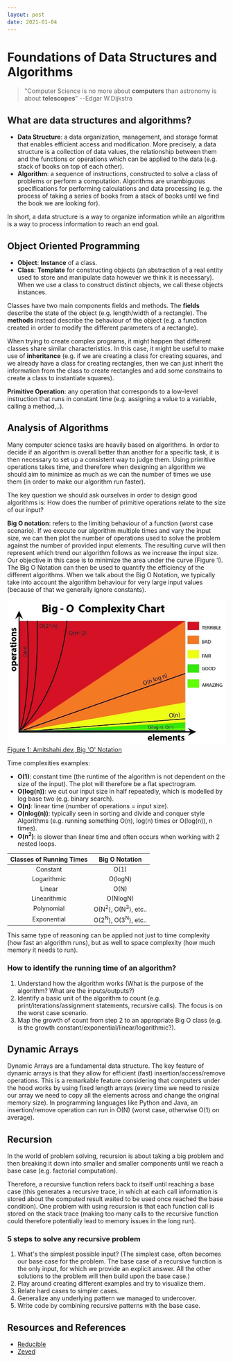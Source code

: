 ```yaml
---
layout: post
date: 2021-01-04
---
```


# Foundations of Data Structures and Algorithms

> "Computer Science is no more about **computers** than astronomy is about **telescopes**"
> --Edgar W.Dijkstra

## What are data structures and algorithms?
- **Data Structure**: a data organization, management, and storage format that enables efficient access and modification. More precisely, a data structure is a collection of data values, the relationship between them and the functions or operations which can be applied to the data (e.g. stack of books on top of each other).
- **Algorithm**: a sequence of instructions, constructed to solve a class of problems or perform a computation. Algorithms are unambiguous specifications for performing calculations and data processing (e.g. the process of taking a series of books from a stack of books until we find the book we are looking for).

In short, a data structure is a way to organize information while an algorithm is a way to process information to reach an end goal.

## Object Oriented Programming

- **Object**: **Instance** of a class.
- **Class**: **Template** for constructing objects (an abstraction of a real entity used to store and manipulate data however we think it is necessary). When we use a class to construct distinct objects, we call these objects instances.

Classes have two main components fields and methods. The **fields** describe the state of the object (e.g. length/width of a rectangle). The **methods** instead describe the behaviour of the object (e.g. a function created in order to modify the different parameters of a rectangle).

When trying to create complex programs, it might happen that different classes share similar characteristics. In this case, it might be useful to make use of **inheritance** (e.g. if we are creating a class for creating squares, and we already have a class for creating rectangles, then we can just inherit the information from the class to create rectangles and add some constrains to create a class to instantiate squares).

**Primitive Operation**: any operation that corresponds to a low-level instruction that runs in constant time (e.g. assigning a value to a variable, calling a method,..).

## Analysis of Algorithms

Many computer science tasks are heavily based on algorithms. In order to decide if an algorithm is overall better than another for a specific task, it is then necessary to set up a consistent way to judge them. Using primitive operations takes time, and therefore when designing an algorithm we should aim to minimize as much as we can the number of times we use them (in order to make our algorithm run faster).

The key question we should ask ourselves in order to design good algorithms is: How does the number of primitive operations relate to the size of our input?

**Big O notation**: refers to the limiting behaviour of a function (worst case scenario). If we execute our algorithm multiple times and vary the input size, we can then plot the number of operations used to solve the problem against the number of provided input elements. The resulting curve will then represent which trend our algorithm follows as we increase the input size. Our objective in this case is to minimize the area under the curve (Figure 1). The Big O Notation can then be used to quantify the efficiency of the different algorithms. When we talk about the Big O Notation, we typically take into account the algorithm behaviour for very large input values (because of that we generally ignore constants).

![](/assets/img/bigocomplexitychart.jpeg)<br>
[Figure 1: Amitshahi.dev, Big 'O' Notation](https://amitshahi.dev/blog/2019-06-23-big-o-notation/)

Time complexities examples:
- **O(1)**: constant time (the runtime of the algorithm is not dependent on the size of the input). The plot will therefore be a flat spectrogram.
- **O(log(n))**: we cut our input size in half repeatedly, which is modelled by log base two (e.g. binary search).
- **O(n)**: linear time (number of operations = input size).
- **O(nlog(n))**: typically seen in sorting and divide and conquer style Algorithms (e.g. running something O(n), log(n) times or  O(log(n)), n times).
- **O(n<sup>2</sup>)**: is slower than linear time and often occurs when working with 2 nested loops.

| Classes of Running Times      | Big O Notation     |
|:-------------:|:-------------:|
| Constant      | O(1)          |
| Logarithmic   | O(logN)       |
| Linear        | O(N)          |
| Linearithmic  | O(NlogN)      |
| Polynomial    | O(N<sup>2</sup>), O(N<sup>3</sup>), etc.. |
| Exponential   | O(2<sup>N</sup>), O(3<sup>N</sup>), etc.. |

This same type of reasoning can be applied not just to time complexity (how fast an algorithm runs), but as well to space complexity (how much memory it needs to run).

### How to identify the running time of an algorithm?
1. Understand how the algorithm works (What is the purpose of the algorithm? What are the inputs/outputs?)
2. Identify a basic unit of the algorithm to count (e.g. print/iterations/assignment statements, recursive calls). The focus is on the worst case scenario.
3. Map the growth of count from step 2 to an appropriate Big O class (e.g. is the growth constant/exponential/linear/logarithmic?).

## Dynamic Arrays
Dynamic Arrays are a fundamental data structure. The key feature of dynamic arrays is that they allow for efficient (fast) insertion/access/remove operations. This is a remarkable feature considering that computers under the hood works by using fixed length arrays (every time we need to resize our array we need to copy all the elements across and change the original memory size). In programming languages like Python and Java, an insertion/remove operation can run in O(N) (worst case, otherwise O(1) on average).

## Recursion
In the world of problem solving, recursion is about taking a big problem and then breaking it down into smaller and smaller components until we reach a base case (e.g. factorial computation).

Therefore, a recursive function refers back to itself until reaching a base case (this generates a recursive trace, in which at each call information is stored about the computed result waited to be used once reached the base condition). One problem with using recursion is that each function call is stored on the stack trace (making too many calls to the recursive function could therefore potentially lead to memory issues in the long run).

### 5 steps to solve any recursive problem
1. What's the simplest possible input? (The simplest case, often becomes our base case for the problem. The base case of a recursive function is the only input, for which we provide an explicit answer. All the other solutions to the problem will then build upon the base case.)
2. Play around creating different examples and try to visualize them.
3. Relate hard cases to simpler cases.
4. Generalize any underlying pattern we managed to undercover.
5. Write code by combining recursive patterns with the base case.

## Resources and References
- [Reducible](https://www.youtube.com/channel/UCK8XIGR5kRidIw2fWqwyHRA/videos)
- [Zeved](https://www.youtube.com/channel/UC0dnuYW1-BKqBLBBC3E_diA)
